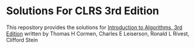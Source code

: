 # Solutions For CLRS 3rd Edition
This repository provides the solutions for [Introduction to Algorithms, 3rd Edition](https://www.amazon.com/Introduction-Algorithms-3rd-MIT-Press/dp/0262033844) written by  Thomas H Cormen, Charles E Leiserson, Ronald L Rivest, Clifford Stein